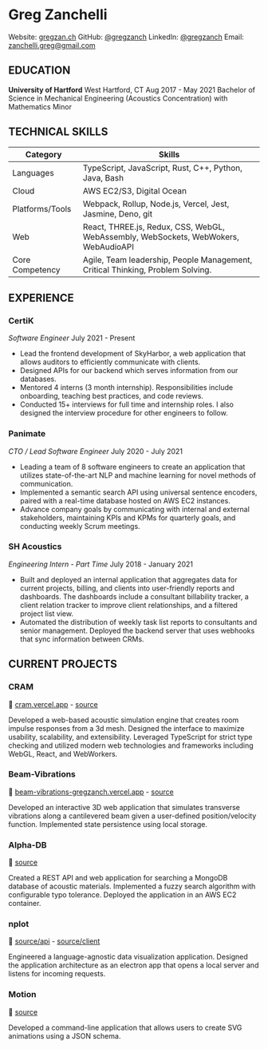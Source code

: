 # Greg Zanchelli

Website: [gregzan.ch](https://gregzan.ch)
GitHub: [@gregzanch](github.com/gregzanch)
LinkedIn: [@gregzanch](https://www.linkedin.com/in/gregzanch)
Email: [zanchelli.greg@gmail.com](mailto:zanchelli.greg@gmail.com)

## EDUCATION
**University of Hartford** West Hartford, CT
Aug 2017 - May 2021
Bachelor of Science in Mechanical Engineering (Acoustics Concentration) with Mathematics Minor

## TECHNICAL SKILLS
| Category        | Skills                                                                               |
|-----------------|-------------------------------------------------------------------------------------|
| Languages       | TypeScript, JavaScript, Rust, C++, Python, Java, Bash                               |
| Cloud           | AWS EC2/S3, Digital Ocean                                                           |
| Platforms/Tools | Webpack, Rollup, Node.js, Vercel, Jest, Jasmine, Deno, git                          |
| Web             | React, THREE.js, Redux, CSS, WebGL, WebAssembly, WebSockets, WebWokers, WebAudioAPI |
| Core Competency | Agile, Team leadership, People Management, Critical Thinking, Problem Solving.      |

## EXPERIENCE
### CertiK
_Software Engineer_
July 2021 - Present

- Lead the frontend development of SkyHarbor, a web application that allows auditors to efficiently communicate with clients.
- Designed APIs for our backend which serves information from our databases.
- Mentored 4 interns (3 month internship). Responsibilities include onboarding, teaching best practices, and code reviews.
- Conducted 15+ interviews for full time and internship roles. I also designed the interview procedure for other engineers to follow.

### Panimate
_CTO / Lead Software Engineer_
July 2020 - July 2021

- Leading a team of 8 software engineers to create an application that utilizes state-of-the-art NLP and machine learning for novel methods of communication.
- Implemented a semantic search API using universal sentence encoders, paired with a real-time database hosted on AWS EC2 instances.
- Advance company goals by communicating with internal and external stakeholders, maintaining KPIs and KPMs for quarterly goals, and conducting weekly Scrum meetings.

### SH Acoustics
_Engineering Intern - Part Time_
July 2018 - January 2021

- Built and deployed an internal application that aggregates data for current projects, billing, and clients into user-friendly reports and dashboards. The dashboards include a consultant billability tracker, a client relation tracker to improve client relationships, and a filtered project list view.
- Automated the distribution of weekly task list reports to consultants and senior management. Deployed the backend server that uses webhooks that sync information between CRMs.

## CURRENT PROJECTS
### CRAM
🔗 [cram.vercel.app](cram.vercel.app) - [source](github.com/gregzanch/cram)

Developed a web-based acoustic simulation engine that creates room impulse responses from a 3d mesh. Designed the interface to maximize usability, scalability, and extensibility. Leveraged TypeScript for strict type checking and utilized modern web technologies and frameworks including WebGL, React, and WebWorkers.

### Beam-Vibrations
🔗 [beam-vibrations-gregzanch.vercel.app](github.com/gregzanch/beam-vibrations) - [source](github.com/gregzanch/beam-vibrations)

Developed an interactive 3D web application that simulates transverse vibrations along a cantilevered beam given a user-defined position/velocity function. Implemented state persistence using local storage.

### Alpha-DB
🔗 [source](github.com/gregzanch/alpha-db)

Created a REST API and web application for searching a MongoDB database of acoustic materials. Implemented a fuzzy search algorithm with configurable typo tolerance. Deployed the application in an AWS EC2 container. 

### nplot
🔗 [source/api](https://github.com/gregzanch/nplot-api) - [source/client](https://github.com/gregzanch/nplot-client)

Engineered a language-agnostic data visualization application. Designed the application architecture as an electron app that opens a local server and listens for incoming requests.

### Motion
🔗 [source](https://github.com/gregzanch/motion)

Developed a command-line application that allows users to create SVG animations using a JSON schema.


